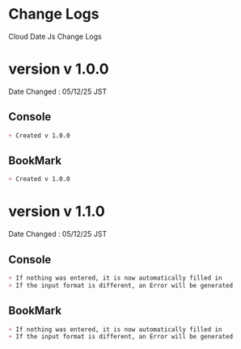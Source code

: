 # Change Logs
Cloud Date Js Change Logs  

# version v 1.0.0
Date Changed : 05/12/25 JST

## Console
```markdown
+ Created v 1.0.0
```

## BookMark
```markdown
+ Created v 1.0.0
```

# version v 1.1.0
Date Changed : 05/12/25 JST

## Console
```markdown
+ If nothing was entered, it is now automatically filled in
+ If the input format is different, an Error will be generated
```

## BookMark
```markdown
+ If nothing was entered, it is now automatically filled in
+ If the input format is different, an Error will be generated
```
